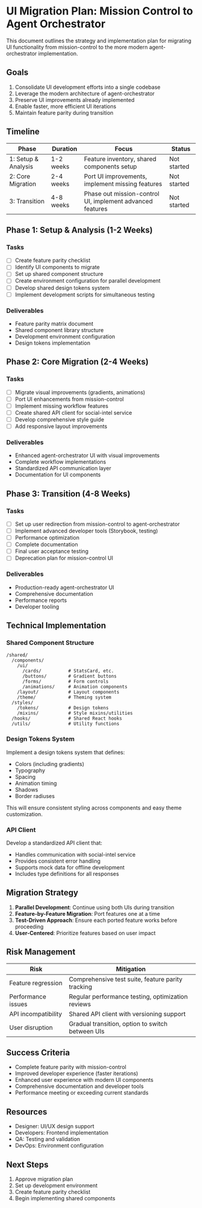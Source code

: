 # UI Migration Plan: Mission Control to Agent Orchestrator

This document outlines the strategy and implementation plan for migrating UI functionality from mission-control to the more modern agent-orchestrator implementation.

## Goals

1. Consolidate UI development efforts into a single codebase
2. Leverage the modern architecture of agent-orchestrator
3. Preserve UI improvements already implemented
4. Enable faster, more efficient UI iterations
5. Maintain feature parity during transition

## Timeline

| Phase | Duration | Focus | Status |
|-------|----------|-------|--------|
| 1: Setup & Analysis | 1-2 weeks | Feature inventory, shared components setup | Not started |
| 2: Core Migration | 2-4 weeks | Port UI improvements, implement missing features | Not started |
| 3: Transition | 4-8 weeks | Phase out mission-control UI, implement advanced features | Not started |

## Phase 1: Setup & Analysis (1-2 Weeks)

### Tasks

- [ ] Create feature parity checklist
- [ ] Identify UI components to migrate
- [ ] Set up shared component structure
- [ ] Create environment configuration for parallel development
- [ ] Develop shared design tokens system
- [ ] Implement development scripts for simultaneous testing

### Deliverables

- Feature parity matrix document
- Shared component library structure
- Development environment configuration
- Design tokens implementation

## Phase 2: Core Migration (2-4 Weeks)

### Tasks

- [ ] Migrate visual improvements (gradients, animations)
- [ ] Port UI enhancements from mission-control
- [ ] Implement missing workflow features
- [ ] Create shared API client for social-intel service
- [ ] Develop comprehensive style guide
- [ ] Add responsive layout improvements

### Deliverables

- Enhanced agent-orchestrator UI with visual improvements
- Complete workflow implementations
- Standardized API communication layer
- Documentation for UI components

## Phase 3: Transition (4-8 Weeks)

### Tasks

- [ ] Set up user redirection from mission-control to agent-orchestrator
- [ ] Implement advanced developer tools (Storybook, testing)
- [ ] Performance optimization
- [ ] Complete documentation
- [ ] Final user acceptance testing
- [ ] Deprecation plan for mission-control UI

### Deliverables

- Production-ready agent-orchestrator UI
- Comprehensive documentation
- Performance reports
- Developer tooling

## Technical Implementation

### Shared Component Structure

```
/shared/
  /components/
    /ui/
      /cards/          # StatsCard, etc.
      /buttons/        # Gradient buttons
      /forms/          # Form controls
      /animations/     # Animation components
    /layout/           # Layout components
    /theme/            # Theming system
  /styles/
    /tokens/           # Design tokens
    /mixins/           # Style mixins/utilities
  /hooks/              # Shared React hooks
  /utils/              # Utility functions
```

### Design Tokens System

Implement a design tokens system that defines:
- Colors (including gradients)
- Typography
- Spacing
- Animation timing
- Shadows
- Border radiuses

This will ensure consistent styling across components and easy theme customization.

### API Client

Develop a standardized API client that:
- Handles communication with social-intel service
- Provides consistent error handling
- Supports mock data for offline development
- Includes type definitions for all responses

## Migration Strategy

1. **Parallel Development**: Continue using both UIs during transition
2. **Feature-by-Feature Migration**: Port features one at a time
3. **Test-Driven Approach**: Ensure each ported feature works before proceeding
4. **User-Centered**: Prioritize features based on user impact

## Risk Management

| Risk | Mitigation |
|------|------------|
| Feature regression | Comprehensive test suite, feature parity tracking |
| Performance issues | Regular performance testing, optimization reviews |
| API incompatibility | Shared API client with versioning support |
| User disruption | Gradual transition, option to switch between UIs |

## Success Criteria

- Complete feature parity with mission-control
- Improved developer experience (faster iterations)
- Enhanced user experience with modern UI components
- Comprehensive documentation and developer tools
- Performance meeting or exceeding current standards

## Resources

- Designer: UI/UX design support
- Developers: Frontend implementation
- QA: Testing and validation
- DevOps: Environment configuration

## Next Steps

1. Approve migration plan
2. Set up development environment
3. Create feature parity checklist
4. Begin implementing shared components